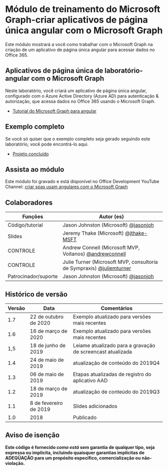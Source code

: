 # <a name="microsoft-graph-training-module---build-angular-single-page-apps-with-microsoft-graph"></a>Módulo de treinamento do Microsoft Graph-criar aplicativos de página única angular com o Microsoft Graph

Este módulo mostrará a você como trabalhar com o Microsoft Graph na criação de um aplicativo de página única angular para acessar dados no Office 365.

## <a name="lab---angular-single-page-apps-with-the-microsoft-graph"></a>Aplicativos de página única de laboratório-angular com o Microsoft Graph

Neste laboratório, você criará um aplicativo de página única angular, configurado com o Azure Active Directory (Azure AD) para autenticação & autorização, que acessa dados no Office 365 usando o Microsoft Graph.

- [Tutorial do Microsoft Graph para angular](https://docs.microsoft.com/graph/tutorials/angular)

## <a name="completed-sample"></a>Exemplo completo

Se você só quiser que o exemplo completo seja gerado seguindo este laboratório, você pode encontrá-lo aqui.

- [Projeto concluído](demo)

## <a name="watch-the-module"></a>Assista ao módulo

Este módulo foi gravado e está disponível no Office Development YouTube Channel: [criar spas usam angulares com o Microsoft Graph](https://youtu.be/KUPRTTOUzz8)

## <a name="contributors"></a>Colaboradores

|       Funções       |                                           Autor (es)                                           |
| ----------------- | --------------------------------------------------------------------------------------------- |
| Código/tutorial   | Jason Johnston (Microsoft) [@jasonjoh](//github.com/jasonjoh)                                 |
| Slides            | Jeremy Thake (Microsoft) [@jthake-MSFT](//github.com/jthake-msft)                             |
| CONTROLE                | Andrew Connell (Microsoft MVP, Voitanos) [@andrewconnell](//github.com/andrewconnell)         |
| CONTROLE                | Julie Turner (Microsoft MVP, consultoria de Sympraxis) [@juliemturner](//github.com/juliemturner) |
| Patrocinador/suporte | Jason Johnston (Microsoft) [@jasonjoh](//github.com/jasonjoh)                                 |

## <a name="version-history"></a>Histórico de versão

| Versão |       Data       |                     Comentários                     |
| ------- | ---------------- | ------------------------------------------------ |
| 1.7     | 22 de outubro de 2020 | Exemplo atualizado para versões mais recentes                |
| 1.6     | 16 de março de 2020   | Exemplo atualizado para versões mais recentes                |
| 1,5     | 18 de junho de 2019    | Leiame atualizado para a gravação de screencast atualizada |
| 1.4     | 24 de maio de 2019     | atualização de conteúdo do 2019Q4                           |
| 1.3     | 06 de maio de 2019      | Etapas atualizadas de registro do aplicativo AAD               |
| 1.2     | 18 de março de 2019   | atualização de conteúdo do 2019Q3                           |
| 1.1     | 8 de fevereiro de 2019 | Slides adicionados                                     |
| 1.0     | 2018             | Publicado                                        |

## <a name="disclaimer"></a>Aviso de isenção

**Este código é fornecido *como está* sem garantia de qualquer tipo, seja expressa ou implícita, incluindo quaisquer garantias implícitas de ADEQÜAÇÃO para um propósito específico, comercialização ou não-violação.**
